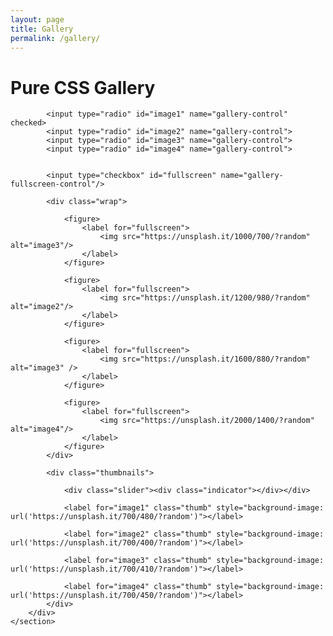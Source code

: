 ```yaml
---
layout: page
title: Gallery
permalink: /gallery/
---
```



  <meta name="viewport" content="width=device-width, initial-scale=1"><link rel="stylesheet" href="../gallery.css">

</head>
<body>
<!-- partial:index.partial.html -->
<h1>Pure CSS Gallery</h1>
    <section class="gallery">
        <div class="carousel">

            <input type="radio" id="image1" name="gallery-control" checked>
            <input type="radio" id="image2" name="gallery-control">
            <input type="radio" id="image3" name="gallery-control">
            <input type="radio" id="image4" name="gallery-control">


            <input type="checkbox" id="fullscreen" name="gallery-fullscreen-control"/>

            <div class="wrap">

                <figure>
                    <label for="fullscreen">
                        <img src="https://unsplash.it/1000/700/?random" alt="image3"/>
                    </label>
                </figure>

                <figure>
                    <label for="fullscreen">
                        <img src="https://unsplash.it/1200/980/?random" alt="image2"/>
                    </label>
                </figure>

                <figure>
                    <label for="fullscreen">
                        <img src="https://unsplash.it/1600/880/?random" alt="image3" />
                    </label>
                </figure>

                <figure>
                    <label for="fullscreen">
                        <img src="https://unsplash.it/2000/1400/?random" alt="image4"/>
                    </label>
                </figure>
            </div>

            <div class="thumbnails">

                <div class="slider"><div class="indicator"></div></div>

                <label for="image1" class="thumb" style="background-image: url('https://unsplash.it/700/480/?random')"></label>

                <label for="image2" class="thumb" style="background-image: url('https://unsplash.it/700/400/?random')"></label>

                <label for="image3" class="thumb" style="background-image: url('https://unsplash.it/700/410/?random')"></label>

                <label for="image4" class="thumb" style="background-image: url('https://unsplash.it/700/450/?random')"></label>
            </div>
        </div>
    </section>
<!-- partial -->
  
</body>
</html>
